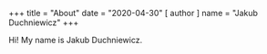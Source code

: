 +++
title = "About"
date = "2020-04-30"
[ author ]
  name = "Jakub Duchniewicz"
+++

Hi!
My name is Jakub Duchniewicz.


